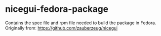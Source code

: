 # nicegui-fedora-package

Contains the spec file and rpm file needed to build the package in Fedora. Originally from: https://github.com/zauberzeug/nicegui
